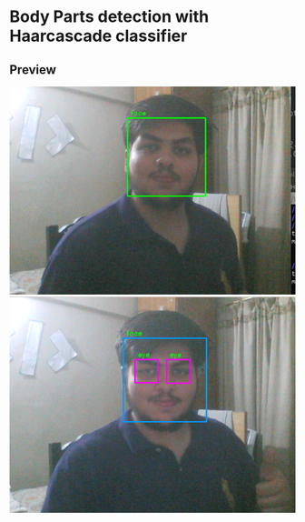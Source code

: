 # Body Parts detection with Haarcascade classifier 

## Preview

![Face Detection](screenshot1.png)
![Eye Detection](screenshot2.png)
